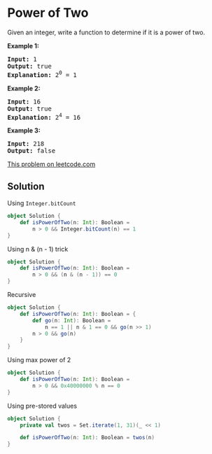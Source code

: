# Power of Two

Given an integer, write a function to determine if it is a power of two.

**Example 1:**
<pre>
<b>Input:</b> 1
<b>Output:</b> true
<b>Explanation:</b> 2<sup>0</sup> = 1
</pre>
**Example 2:**
<pre>
<b>Input:</b> 16
<b>Output:</b> true
<b>Explanation:</b> 2<sup>4</sup> = 16
</pre>

**Example 3:**
<pre>
<b>Input:</b> 218
<b>Output:</b> false
</pre>

[This problem on leetcode.com](https://leetcode.com/problems/power-of-two/)

## Solution

Using `Integer.bitCount`

```scala
object Solution {
    def isPowerOfTwo(n: Int): Boolean =
        n > 0 && Integer.bitCount(n) == 1
}
```

Using n & (n - 1) trick

```scala
object Solution {
    def isPowerOfTwo(n: Int): Boolean =
        n > 0 && (n & (n - 1)) == 0
}
```

Recursive

```scala
object Solution {
    def isPowerOfTwo(n: Int): Boolean = {
        def go(n: Int): Boolean =
            n == 1 || n & 1 == 0 && go(n >> 1)
        n > 0 && go(n)
    }
}
```

Using max power of 2

```scala
object Solution {
    def isPowerOfTwo(n: Int): Boolean =
        n > 0 && 0x40000000 % n == 0
}
```

Using pre-stored values

```scala
object Solution {
    private val twos = Set.iterate(1, 31)(_ << 1)

    def isPowerOfTwo(n: Int): Boolean = twos(n)
}
```
